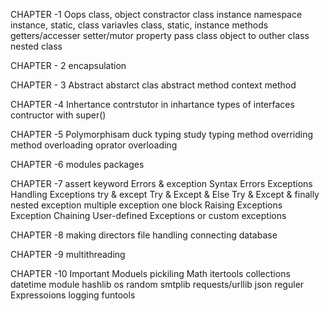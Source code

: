 CHAPTER -1
   Oops
   class,
   object
   constractor
   class instance
   namespace
   instance, static, class variavles
   class, static, instance methods
   getters/accesser
   setter/mutor
   property
   pass class object to outher class
   nested class

CHAPTER - 2
encapsulation

CHAPTER - 3
Abstract
   abstarct clas
   abstract method
   context method

CHAPTER -4
Inhertance
   contrstutor in inhartance
   types of interfaces
   contructor with super()

CHAPTER -5
Polymorphisam
   duck typing
   study typing
   method overriding
   method overloading
   oprator overloading

CHAPTER -6
modules
packages

CHAPTER -7
assert keyword
Errors & exception 
   Syntax Errors
   Exceptions
   Handling Exceptions
   try & except
   Try & Except & Else
   Try & Except & finally
   nested exception
   multiple exception one block
   Raising Exceptions
   Exception Chaining
   User-defined Exceptions or custom exceptions
   
CHAPTER -8
   making directors
   file handling
   connecting database

CHAPTER -9
   multithreading

CHAPTER -10
Important Moduels
   pickiling
   Math
   itertools
   collections
   datetime module 
   hashlib
   os
   random
   smtplib 
   requests/urllib
   json
   reguler Expressoions
   logging
   funtools
